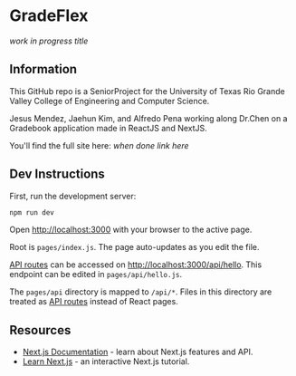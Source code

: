 # GradeFlex

_work in progress title_

## Information

This GitHub repo is a SeniorProject for the University of Texas Rio Grande Valley College of Engineering and Computer Science.

Jesus Mendez, Jaehun Kim, and Alfredo Pena working along Dr.Chen on a Gradebook application made in ReactJS and NextJS.

You'll find the full site here: _when done link here_

## Dev Instructions

First, run the development server:

```bash
npm run dev
```

Open [http://localhost:3000](http://localhost:3000) with your browser to the active page.

Root is `pages/index.js`. The page auto-updates as you edit the file.

[API routes](https://nextjs.org/docs/api-routes/introduction) can be accessed on [http://localhost:3000/api/hello](http://localhost:3000/api/hello). This endpoint can be edited in `pages/api/hello.js`.

The `pages/api` directory is mapped to `/api/*`. Files in this directory are treated as [API routes](https://nextjs.org/docs/api-routes/introduction) instead of React pages.

## Resources

- [Next.js Documentation](https://nextjs.org/docs) - learn about Next.js features and API.
- [Learn Next.js](https://nextjs.org/learn) - an interactive Next.js tutorial.
